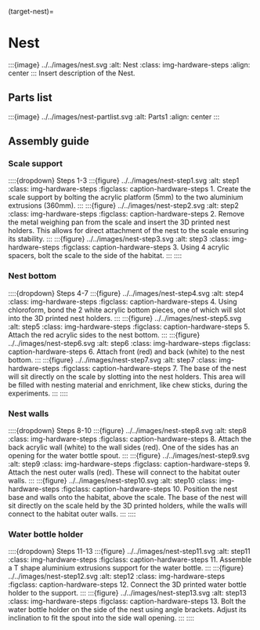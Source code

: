 (target-nest)=
# Nest
:::{image} ../../images/nest.svg
:alt: Nest
:class: img-hardware-steps
:align: center
:::
Insert description of the Nest.

## Parts list
:::{image} ../../images/nest-partlist.svg
:alt: Parts1
:align: center
:::

## Assembly guide
### Scale support
::::{dropdown} Steps 1-3
:::{figure} ../../images/nest-step1.svg
:alt: step1
:class: img-hardware-steps
:figclass: caption-hardware-steps
1\. Create the scale support by bolting the acrylic platform (5mm) to the two aluminium extrusions (360mm). 
:::
:::{figure} ../../images/nest-step2.svg
:alt: step2
:class: img-hardware-steps
:figclass: caption-hardware-steps
2\. Remove the metal weighing pan from the scale and insert the 3D printed nest holders. This allows for direct attachment of the nest to the scale ensuring its stability.
:::
:::{figure} ../../images/nest-step3.svg
:alt: step3
:class: img-hardware-steps
:figclass: caption-hardware-steps
3\. Using 4 acrylic spacers, bolt the scale to the side of the habitat.
:::
::::

### Nest bottom
::::{dropdown} Steps 4-7
:::{figure} ../../images/nest-step4.svg
:alt: step4
:class: img-hardware-steps
:figclass: caption-hardware-steps
4\. Using chloroform, bond the 2 white acrylic bottom pieces, one of which will slot into the 3D printed nest holders.
:::
:::{figure} ../../images/nest-step5.svg
:alt: step5
:class: img-hardware-steps
:figclass: caption-hardware-steps
5\. Attach the red acrylic sides to the nest bottom.
:::
:::{figure} ../../images/nest-step6.svg
:alt: step6
:class: img-hardware-steps
:figclass: caption-hardware-steps
6\. Attach front (red) and back (white) to the nest bottom.
:::
:::{figure} ../../images/nest-step7.svg
:alt: step7
:class: img-hardware-steps
:figclass: caption-hardware-steps
7\. The base of the nest will sit directly on the scale by slotting into the nest holders. This area will be filled with nesting material and enrichment, like chew sticks, during the experiments.
:::
::::

### Nest walls
::::{dropdown} Steps 8-10 
:::{figure} ../../images/nest-step8.svg
:alt: step8
:class: img-hardware-steps
:figclass: caption-hardware-steps
8\. Attach the back acrylic wall (white) to the wall sides (red). One of the sides has an opening for the water bottle spout.
:::
:::{figure} ../../images/nest-step9.svg
:alt: step9
:class: img-hardware-steps
:figclass: caption-hardware-steps
9\. Attach the nest outer walls (red). These will connect to the habitat outer walls.
:::
:::{figure} ../../images/nest-step10.svg
:alt: step10
:class: img-hardware-steps
:figclass: caption-hardware-steps
10\. Position the nest base and walls onto the habitat, above the scale. The base of the nest will sit directly on the scale held by the 3D printed holders, while the walls will connect to the habitat outer walls.
:::
::::

### Water bottle holder
::::{dropdown} Steps 11-13
:::{figure} ../../images/nest-step11.svg
:alt: step11
:class: img-hardware-steps
:figclass: caption-hardware-steps
11\. Assemble a T shape aluminium extrusions support for the water bottle.
:::
:::{figure} ../../images/nest-step12.svg
:alt: step12
:class: img-hardware-steps
:figclass: caption-hardware-steps
12\. Connect the 3D printed water bottle holder to the support.
:::
:::{figure} ../../images/nest-step13.svg
:alt: step13
:class: img-hardware-steps
:figclass: caption-hardware-steps
13\. Bolt the water bottle holder on the side of the nest using angle brackets. Adjust its inclination to fit the spout into the side wall opening.
:::
::::